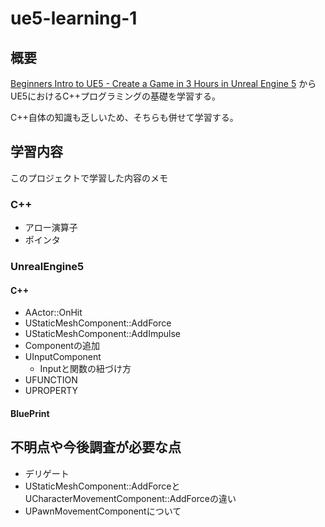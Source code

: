 # ue5-learning-1 

## 概要
[Beginners Intro to UE5 - Create a Game in 3 Hours in Unreal Engine 5](https://www.youtube.com/watch?v=KQgOqyYoHAs&t=7162s)
からUE5におけるC++プログラミングの基礎を学習する。

C++自体の知識も乏しいため、そちらも併せて学習する。

## 学習内容
このプロジェクトで学習した内容のメモ
### C++
- アロー演算子
- ポインタ
### UnrealEngine5
#### C++
- AActor::OnHit
- UStaticMeshComponent::AddForce
- UStaticMeshComponent::AddImpulse
- Componentの追加
- UInputComponent
  - Inputと関数の紐づけ方
- UFUNCTION
- UPROPERTY
#### BluePrint
## 不明点や今後調査が必要な点
- デリゲート
- UStaticMeshComponent::AddForceとUCharacterMovementComponent::AddForceの違い
- UPawnMovementComponentについて
